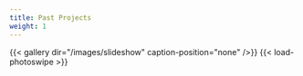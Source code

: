 ```yaml
---
title: Past Projects
weight: 1
---
```


<!-- {{< gallery-slider dir="/images/slideshow" >}} -->

{{< gallery dir="/images/slideshow" caption-position="none" />}} {{< load-photoswipe >}}